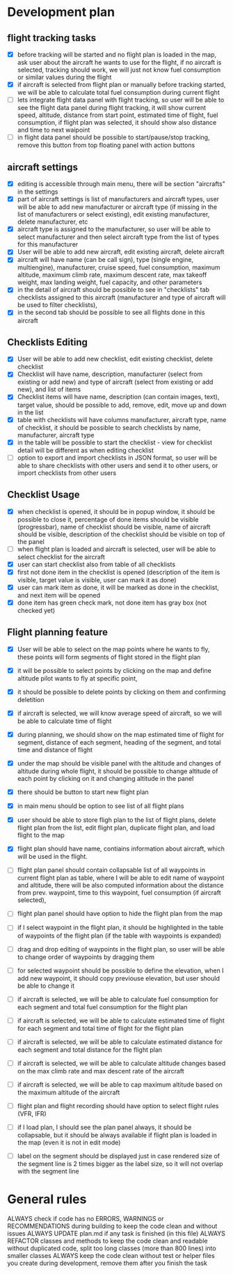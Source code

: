 # Development plan

## flight tracking tasks
- [x] before tracking will be started and no flight plan is loaded in the map, ask user about the aircraft he wants to use for the flight, if no aircraft is selected, tracking should work, we will just not know fuel consumption or similar values during the flight
- [x] if aircraft is selected from flight plan or manually before tracking started, we will be able to calculate total fuel consumption during current flight
- [ ] lets integrate flight data panel with flight tracking, so user will be able to see the flight data panel during flight tracking, it will show current speed, altitude, distance from start point, estimated time of flight, fuel consumption, if flight plan was selected, it should show also distance and time to next waipoint
- [ ] in flight data panel should be possible to start/pause/stop tracking, remove this button from top floating panel with action buttons

## aircraft settings
- [x] editing is accessible through main menu, there will be section "aircrafts" in the settings
- [x] part of aircraft settings is list of manufacturers and aircraft types, user will be able to add new manufacturer or aircraft type (if missing in the list of manufacturers or select existing), edit existing manufacturer, delete manufacturer, etc
- [x] aircraft type is assigned to the manufacturer, so user will be able to select manufacturer and then select aircraft type from the list of types for this manufacturer
- [x] User will be able to add new aircraft, edit existing aircraft, delete aircraft
- [x] aircraft will have name (can be call sign), type (single engine, multiengine), manufacturer, cruise speed, fuel consumption, maximum altitude, maximum climb rate, maximum descent rate, max takeoff weight, max landing weight, fuel capacity, and other parameters
- [x] in the detail of aircraft should be possible to see in "checklists" tab checklists assigned to this aircraft (manufacturer and type of aircraft will be used to filter checklists),
- [x] in the second tab should be possible to see all flights done in this aircraft

## Checklists Editing
- [x] User will be able to add new checklist, edit existing checklist, delete checklist
- [x] Checklist will have name, description, manufacturer (select from existing or add new) and type of aircraft (select from existing or add new), and list of items
- [x] Checklist items will have name, description (can contain images, text), target value, should be possible to add, remove, edit, move up and down in the list
- [x] table with checklists will have columns manufacturer, aircraft type, name of checklist, it should be possible to search checklists by name, manufacturer, aircraft type
- [x] in the table will be possible to start the checklist - view for checklist detail will be different as when editing checklist
- [ ] option to export and import checklists in JSON format, so user will be able to share checklists with other users and send it to other users, or import checklists from other users

## Checklist Usage
- [x] when checklist is opened, it should be in popup window, it should be possible to close it, percentage of done items should be visible (progressbar), name of checklist should be visible, name of aircraft should be visible, description of the checklist should be visible on top of the panel
- [ ] when flight plan is loaded and aircraft is selected, user will be able to select checklist for the aircraft
- [x] user can start checklist also from table of all checklists
- [x] first not done item in the checklist is opened (description of the item is visible, target value is visible, user can mark it as done)
- [x] user can mark item as done, it will be marked as done in the checklist, and next item will be opened
- [x] done item has green check mark, not done item has gray box (not checked yet)

## Flight planning feature
- [x] User will be able to select on the map points where he wants to fly, these points will form segments of flight stored in the flight plan 
- [x] it will be possible to select points by clicking on the map and define altitude pilot wants to fly at specific point, 
- [x] it should be possible to delete points by clicking on them and confirming deletition
- [x] if aircraft is selected, we will know average speed of aircraft, so we will be able to calculate time of flight
- [x] during planning, we should show on the map estimated time of flight for segment, distance of each segment, heading of the segment, and total time and distance of flight
- [x] under the map should be visible panel with the altitude and changes of altitude during whole flight, it should be possible to change altitude of each point by clicking on it and changing altitude in the panel
- [x] there should be button to start new flight plan
- [x] in main menu should be option to see list of all flight plans
- [x] user should be able to store fligh plan to the list of flight plans, delete flight plan from the list, edit flight plan, duplicate flight plan, and load flight to the map
- [x] flight plan should have name, contiains information about aircraft, which will be used in the flight.
- [ ] flight plan panel should contain collapsable list of all waypoints in current flight plan as table, where I will be able to edit name of waypoint and altitude, there will be also computed information about the distance from prev. waypoint, time to this waypoint, fuel consumption (if aircraft selected), 
- [ ] flight plan panel should have option to hide the flight plan from the map
- [ ] if I select waypoint in the flight plan, it should be highlighted in the table of waypoints of the flight plan (if the table with waypoints is expanded)
- [ ] drag and drop editing of waypoints in the flight plan, so user will be able to change order of waypoints by dragging them
- [ ] for selected waypoint should be possible to define the elevation, when I add new waypoint, it should copy previouse elevation, but user should be able to change it
- [ ] if aircraft is selected, we will be able to calculate fuel consumption for each segment and total fuel consumption for the flight plan
- [ ] if aircraft is selected, we will be able to calculate estimated time of flight for each segment and total time of flight for the flight plan
- [ ] if aircraft is selected, we will be able to calculate estimated distance for each segment and total distance for the flight plan
- [ ] if aircraft is selected, we will be able to calculate altitude changes based on the max climb rate and max descent rate of the aircraft
- [ ] if aircraft is selected, we will be able to cap maximum altitude based on the maximum altitude of the aircraft
- [ ] flight plan and flight recording should have option to select flight rules (VFR, IFR)
- [ ] if I load plan, I should see the plan panel always, it should be collapsable, but it should be always available if flight plan is loaded in the map (even it is not in edit mode)
- [ ] label on the segment should be displayed just in case rendered size of the segment line is 2 times bigger as the label size, so it will not overlap with the segment line



# General rules
ALWAYS check if code has no ERRORS, WARNINGS or RECOMMENDATIONS during building to keep the code clean and without issues
ALWAYS UPDATE plan.md if any task is finished (in this file)
ALWAYS REFACTOR classes and methods to keep the code clean and readable without duplicated code, split too long classes (more than 800 lines) into smaller classes
ALWAYS keep the code clean without test or helper files you create during development, remove them after you finish the task